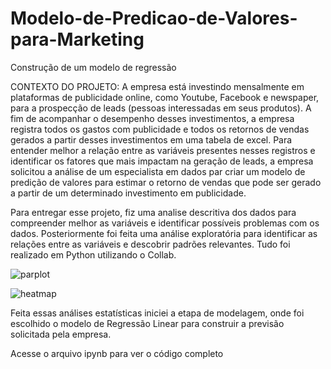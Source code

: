# Modelo-de-Predicao-de-Valores-para-Marketing
Construção de um modelo de regressão 

CONTEXTO DO PROJETO:
A empresa está investindo mensalmente em plataformas de publicidade online, como Youtube, Facebook e newspaper, para a prospecção de leads 
(pessoas interessadas em seus produtos). A fim de acompanhar o desempenho desses investimentos, a empresa registra todos os gastos com 
publicidade e todos os retornos de vendas gerados a partir desses investimentos em uma tabela de excel.
Para entender melhor a relação entre as variáveis presentes nesses registros e identificar os fatores que mais impactam na geração de leads,
a empresa solicitou a análise de um especialista em dados par criar um modelo de predição de valores para estimar o retorno de vendas que 
pode ser gerado a partir de um determinado investimento em publicidade.

Para entregar esse projeto, fiz uma analise descritiva dos dados para compreender melhor as variáveis e identificar possíveis problemas com 
os dados. Posteriormente foi feita uma análise exploratória para identificar as relações entre as variáveis e descobrir padrões relevantes.
Tudo foi realizado em Python utilizando o Collab.

![parplot](https://github.com/user-attachments/assets/03005efa-baf5-42bd-a70e-3edf93fb433d)

![heatmap](https://github.com/user-attachments/assets/28fa7ef7-3445-429f-a279-2ee00947f117)


Feita essas análises estatísticas iniciei a etapa de modelagem, onde foi escolhido o modelo de Regressão Linear para construir a previsão 
solicitada pela empresa. 

Acesse o arquivo ipynb para ver o código completo


